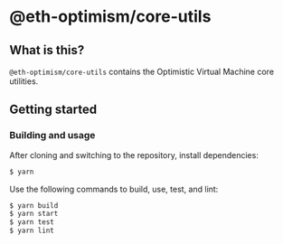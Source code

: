 # @eth-optimism/core-utils

## What is this?

`@eth-optimism/core-utils` contains the Optimistic Virtual Machine core utilities.

## Getting started

### Building and usage

After cloning and switching to the repository, install dependencies:

```bash
$ yarn
```

Use the following commands to build, use, test, and lint:

```bash
$ yarn build
$ yarn start
$ yarn test
$ yarn lint
```
